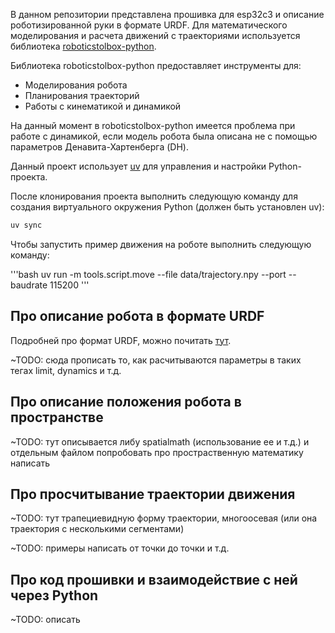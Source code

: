 В данном репозитории представлена прошивка для esp32c3 и описание роботизированной руки в формате URDF.  Для математического моделирования и расчета движений с траекториями используется библиотека [roboticstolbox-python](https://github.com/petercorke/robotics-toolbox-python).

Библиотека roboticstolbox-python предоставляет инструменты для:
- Моделирования робота
- Планирования траекторий
- Работы с кинематикой и динамикой

На данный момент в roboticstolbox-python имеется проблема при работе с динамикой, если модель робота была описана не с помощью параметров Денавита-Хартенберга (DH).

Данный проект использует [uv](https://docs.astral.sh/uv/) для управления и настройки Python-проекта.

После клонирования проекта выполнить следующую команду для создания виртуального окружения Python (должен быть установлен uv):

```bash
uv sync
```

Чтобы запустить пример движения на роботе выполнить следующую команду:

'''bash
uv run -m tools.script.move --file data/trajectory.npy --port <port esp32c3> --baudrate 115200
'''

## Про описание робота в формате URDF

Подробней про формат URDF, можно почитать [тут](docs/urdf.pdf).

~TODO: сюда прописать то, как расчитываются параметры в таких тегах limit, dynamics и т.д.

## Про описание положения робота в пространстве

~TODO: тут описывается либу spatialmath (использование ее и т.д.) и отдельным файлом попробовать про простраственную математику написать

## Про просчитывание траектории движения

~TODO: тут трапециевидную форму траектории, многоосевая (или она траектория с несколькими сегментами)

~TODO: примеры написать от точки до точки и т.д.

## Про код прошивки и взаимодействие с ней через Python

~TODO: описать 